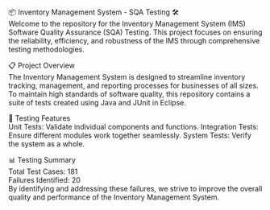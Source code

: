 📦 Inventory Management System - SQA Testing 🛠️<br>
Welcome to the repository for the Inventory Management System (IMS) Software Quality Assurance (SQA) Testing. This project focuses on ensuring the reliability, efficiency, and robustness of the IMS through comprehensive testing methodologies.

📋 Project Overview<br>
The Inventory Management System is designed to streamline inventory tracking, management, and reporting processes for businesses of all sizes. To maintain high standards of software quality, this repository contains a suite of tests created using Java and JUnit in Eclipse.

🧪 Testing Features<br>
Unit Tests: Validate individual components and functions.
Integration Tests: Ensure different modules work together seamlessly.
System Tests: Verify the system as a whole.<br>

📊 Testing Summary<br>
Total Test Cases: 181<br>
Failures Identified: 20<br>
By identifying and addressing these failures, we strive to improve the overall quality and performance of the Inventory Management System.
